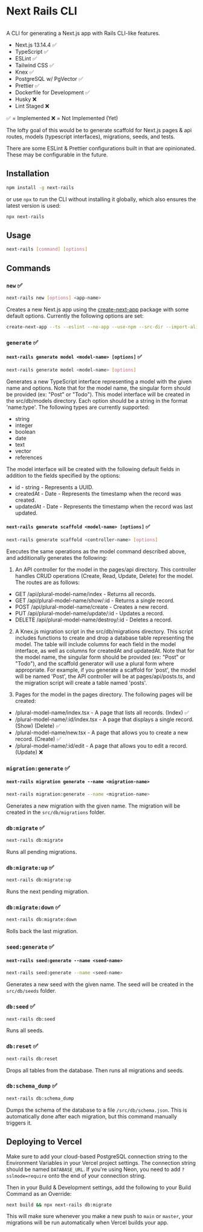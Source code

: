 # Next Rails CLI

<a href="https://www.npmjs.com/package/next-rails" target="\_parent">
  <img alt="" src="https://img.shields.io/npm/dm/next-rails.svg" />
</a>

A CLI for generating a Next.js app with Rails CLI-like features. 

- Next.js 13.14.4 ✅
- TypeScript ✅
- ESLint ✅
- Tailwind CSS ✅
- Knex ✅
- PostgreSQL w/ PgVector ✅
- Prettier ✅
- Dockerfile for Development ✅
- Husky ❌
- Lint Staged ❌

✅ = Implemented
❌ = Not Implemented (Yet)

The lofty goal of this would be to generate scaffold for Next.js pages & api routes, models (typescript interfaces), migrations, seeds, and tests.

There are some ESLint & Prettier configurations built in that are opinionated. These may be configurable in the future.

## Installation

```bash
npm install -g next-rails
```

or use `npx` to run the CLI without installing it globally, which also ensures the latest version is used:

```bash
npx next-rails
```

## Usage

```bash
next-rails [command] [options]
```

## Commands

### `new` ✅

```bash
next-rails new [options] <app-name>
```

Creates a new Next.js app using the [create-next-app](https://www.npmjs.com/package/create-next-app) package with some default options. Currently the following options are set:

```bash
create-next-app --ts --eslint --no-app --use-npm --src-dir --import-alias "@deps/*" --tailwind
```

### `generate` ✅

#### `next-rails generate model <model-name> [options]` ✅

```bash
next-rails generate model <model-name> [options]
```

Generates a new TypeScript interface representing a model with the given name and options. Note that for the model name, the singular form should be provided (ex: "Post" or "Todo"). This model interface will be created in the src/db/models directory. Each option should be a string in the format 'name:type'. The following types are currently supported:

- string
- integer
- boolean
- date
- text
- vector
- references

The model interface will be created with the following default fields in addition to the fields specified by the options:

- id - string - Represents a UUID.
- createdAt - Date - Represents the timestamp when the record was created.
- updatedAt - Date - Represents the timestamp when the record was last updated.

#### `next-rails generate scaffold <model-name> [options]` ✅

```bash
next-rails generate scaffold <controller-name> [options]
```

Executes the same operations as the model command described above, and additionally generates the following:

1) An API controller for the model in the pages/api directory. This controller handles CRUD operations (Create, Read, Update, Delete) for the model. The routes are as follows: 
* GET /api/plural-model-name/index - Returns all records.
* GET /api/plural-model-name/show/:id - Returns a single record.
* POST /api/plural-model-name/create - Creates a new record.
* PUT /api/plural-model-name/update/:id - Updates a record.
* DELETE /api/plural-model-name/destroy/:id - Deletes a record.

2) A Knex.js migration script in the src/db/migrations directory. This script includes functions to create and drop a database table representing the model. The table will include columns for each field in the model interface, as well as columns for createdAt and updatedAt.
Note that for the model name, the singular form should be provided (ex: "Post" or "Todo"), and the scaffold generator will use a plural form where appropriate. For example, if you generate a scaffold for 'post', the model will be named 'Post', the API controller will be at pages/api/posts.ts, and the migration script will create a table named 'posts'. 

3) Pages for the model in the pages directory. The following pages will be created: 
* /plural-model-name/index.tsx - A page that lists all records. (Index) ✅
* /plural-model-name/:id/index.tsx - A page that displays a single record. (Show) (Delete) ✅
* /plural-model-name/new.tsx - A page that allows you to create a new record. (Create) ✅
* /plural-model-name/:id/edit - A page that allows you to edit a record. (Update) ❌

### `migration:generate` ✅

#### `next-rails migration generate --name <migration-name>`

```bash
next-rails migration:generate --name <migration-name>
```

Generates a new migration with the given name. The migration will be created in the `src/db/migrations` folder.

### `db:migrate` ✅

```bash
next-rails db:migrate
```

Runs all pending migrations.

### `db:migrate:up` ✅

```bash
next-rails db:migrate:up
```

Runs the next pending migration.

### `db:migrate:down` ✅

```bash
next-rails db:migrate:down
```

Rolls back the last migration.

### `seed:generate` ✅

#### `next-rails seed:generate --name <seed-name>`

```bash
next-rails seed:generate --name <seed-name>
```

Generates a new seed with the given name. The seed will be created in the `src/db/seeds` folder.

### `db:seed` ✅

```bash
next-rails db:seed
```

Runs all seeds.

### `db:reset` ✅

```bash
next-rails db:reset
```

Drops all tables from the database. Then runs all migrations and seeds.

### `db:schema_dump` ✅

```bash
next-rails db:schema_dump
```

Dumps the schema of the database to a file `/src/db/schema.json`. This is automatically done after each migration, but this command manually triggers it.

## Deploying to Vercel
Make sure to add your cloud-based PostgreSQL connection string to the Environment Variables in your Vercel project settings. The connection string should be named `DATABASE_URL`. If you're using Neon, you need to add `?sslmode=require` onto the end of your connection string.

Then in your Build & Development settings, add the following to your Build Command as an Override:
```bash
next build && npx next-rails db:migrate
```

This will make sure whenever you make a new push to `main` or `master`, your migrations will be run automatically when Vercel builds your app.